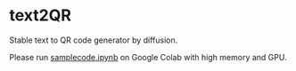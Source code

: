 # text2QR
Stable text to QR code generator by diffusion.

Please run [samplecode.ipynb](https://github.com/gojiteji/text2QR/blob/main/samplecode.ipynb) on Google Colab with high memory and GPU.
